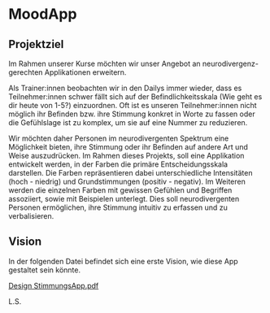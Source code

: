 # MoodApp

## Projektziel
Im Rahmen unserer Kurse möchten wir unser Angebot an neurodivergenz-gerechten Applikationen erweitern.

Als Trainer:innen beobachten wir in den Dailys immer wieder, dass es Teilnehmer:innen schwer fällt sich auf der Befindlichkeitsskala (Wie geht es dir heute von 1-5?) einzuordnen. Oft ist es unseren Teilnehmer:innen nicht möglich ihr Befinden bzw. ihre Stimmung konkret in Worte zu fassen oder die Gefühlslage ist zu komplex, um sie auf eine Nummer zu reduzieren. 

Wir möchten daher Personen im neurodivergenten Spektrum eine Möglichkeit bieten, ihre Stimmung oder ihr Befinden auf andere Art und Weise auszudrücken. Im Rahmen dieses Projekts, soll eine Applikation entwickelt werden, in der Farben die primäre Entscheidungsskala darstellen. Die Farben repräsentieren dabei unterschiedliche Intensitäten (hoch - niedrig) und Grundstimmungen (positiv - negativ). Im Weiteren werden die einzelnen Farben mit gewissen Gefühlen und Begriffen assoziiert, sowie mit Beispielen unterlegt. Dies soll neurodivergenten Personen ermöglichen, ihre Stimmung intuitiv zu erfassen und zu verbalisieren.

## Vision

In der folgenden Datei befindet sich eine erste Vision, wie diese App gestaltet sein könnte.

[Design StimmungsApp.pdf](https://github.com/SpaTeamAcademy/MoodApp/files/12273598/Design.StimmungsApp.pdf)

L.S.